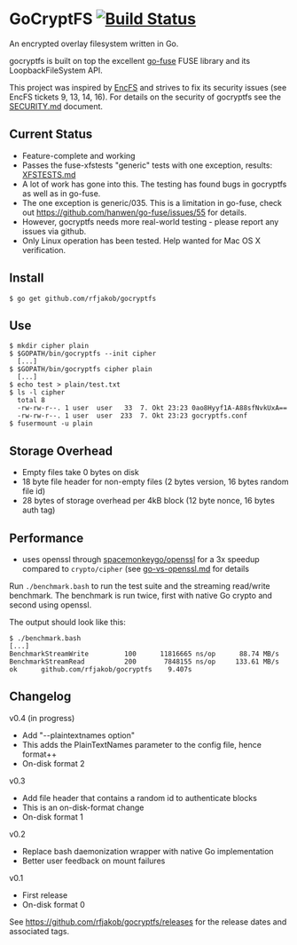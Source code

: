 GoCryptFS [![Build Status](https://travis-ci.org/rfjakob/gocryptfs.svg?branch=master)](https://travis-ci.org/rfjakob/gocryptfs)
==============
An encrypted overlay filesystem written in Go.

gocryptfs is built on top the excellent
[go-fuse](https://github.com/hanwen/go-fuse) FUSE library and its
LoopbackFileSystem API.

This project was inspired by [EncFS](https://github.com/vgough/encfs)
and strives to fix its security issues (see EncFS tickets 9, 13, 14, 16).
For details on the security of gocryptfs see the
[SECURITY.md](SECURITY.md) document.

Current Status
--------------
* Feature-complete and working
* Passes the fuse-xfstests "generic" tests with one exception, results: [XFSTESTS.md](XFSTESTS.md)
 * A lot of work has gone into this. The testing has found bugs in gocryptfs
   as well as in go-fuse.
 * The one exception is generic/035. This is a limitation in go-fuse,
   check out https://github.com/hanwen/go-fuse/issues/55 for details.
* However, gocryptfs needs more real-world testing - please report any issues via github.
* Only Linux operation has been tested. Help wanted for Mac OS X verification.

Install
-------

	$ go get github.com/rfjakob/gocryptfs

Use
---

	$ mkdir cipher plain
	$ $GOPATH/bin/gocryptfs --init cipher
	  [...]
	$ $GOPATH/bin/gocryptfs cipher plain
	  [...]
	$ echo test > plain/test.txt
	$ ls -l cipher
	  total 8
	  -rw-rw-r--. 1 user  user   33  7. Okt 23:23 0ao8Hyyf1A-A88sfNvkUxA==
	  -rw-rw-r--. 1 user  user  233  7. Okt 23:23 gocryptfs.conf
	$ fusermount -u plain

Storage Overhead
----------------

* Empty files take 0 bytes on disk
* 18 byte file header for non-empty files (2 bytes version, 16 bytes random file id)
* 28 bytes of storage overhead per 4kB block (12 byte nonce, 16 bytes auth tag)

Performance
-----------

* uses openssl through [spacemonkeygo/openssl](https://github.com/spacemonkeygo/openssl)
  for a 3x speedup compared to `crypto/cipher` (see [go-vs-openssl.md](openssl_benchmark/go-vs-openssl.md) for details

Run `./benchmark.bash` to run the test suite and the streaming read/write
benchmark. The benchmark is run twice, first with native Go crypto and
second using openssl.

The output should look like this:

	$ ./benchmark.bash
	[...]
	BenchmarkStreamWrite	     100	  11816665 ns/op	  88.74 MB/s
	BenchmarkStreamRead 	     200	   7848155 ns/op	 133.61 MB/s
	ok  	github.com/rfjakob/gocryptfs	9.407s

Changelog
---------

v0.4 (in progress)
* Add "--plaintextnames option"
 * This adds the PlainTextNames parameter to the config file, hence format++
* On-disk format 2

v0.3
* Add file header that contains a random id to authenticate blocks
 * This is an on-disk-format change
* On-disk format 1

v0.2
* Replace bash daemonization wrapper with native Go implementation
* Better user feedback on mount failures

v0.1
* First release
* On-disk format 0

See https://github.com/rfjakob/gocryptfs/releases for the release dates
and associated tags.
